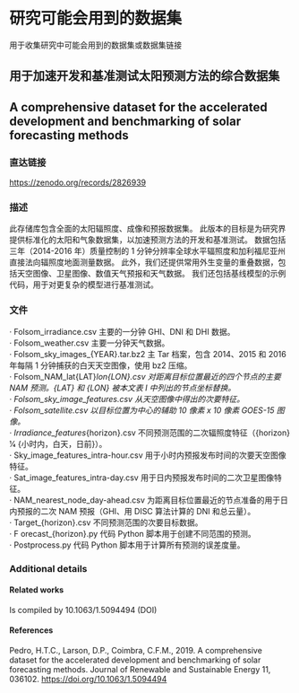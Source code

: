 # 研究可能会用到的数据集
用于收集研究中可能会用到的数据集或数据集链接

## 用于加速开发和基准测试太阳预测方法的综合数据集
## A comprehensive dataset for the accelerated development and benchmarking of solar forecasting methods
### 直达链接
https://zenodo.org/records/2826939
### 描述
此存储库包含全面的太阳辐照度、成像和预报数据集。 
此版本的目标是为研究界提供标准化的太阳和气象数据集，以加速预测方法的开发和基准测试。 
数据包括三年（2014-2016 年）质量控制的 1 分钟分辨率全球水平辐照度和加利福尼亚州直接法向辐照度地面测量数据。 
此外，我们还提供常用外生变量的重叠数据，包括天空图像、卫星图像、数值天气预报和天气数据。 
我们还包括基线模型的示例代码，用于对更复杂的模型进行基准测试。
### 文件 
  · Folsom_irradiance.csv                           主要的一分钟 GHI、DNI 和 DHI 数据。  
  · Folsom_weather.csv                              主要一分钟天气数据。  
  · Folsom_sky_images_{YEAR}.tar.bz2    主 Tar 档案，包含 2014、2015 和 2016 年每隔 1 分钟捕获的白天天空图像，使用 bz2 压缩。  
  · Folsom_NAM_lat{LAT}_lon{LON}.csv   对距离目标位置最近的四个节点的主要 NAM 预测。{LAT} 和 {LON} 被本文表 I 中列出的节点坐标替换。   
  · Folsom_sky_image_features.csv          从天空图像中得出的次要特征。  
  · Folsom_satellite.csv                              以目标位置为中心的辅助 10 像素 x 10 像素 GOES-15 图像。   
  · Irradiance_features_{horizo​​n}.csv          不同预测范围的二次辐照度特征（{horizo​​n} 1⁄4 {小时内，白天，日前}）。   
  · Sky_image_features_intra-hour.csv       用于小时内预报发布时间的次要天空图像特征。   
  · Sat_image_features_intra-day.csv         用于日内预报发布时间的二次卫星图像特征。   
  · NAM_nearest_node_day-ahead.csv     为距离目标位置最近的节点准备的用于日内预报的二次 NAM 预报（GHI、用 DISC 算法计算的 DNI 和总云量）。  
  · Target_{horizo​​n}.csv                              不同预测范围的次要目标数据。  
  · F orecast_{horizo​​n}.py                           代码 Python 脚本用于创建不同范围的预测。   
  · Postprocess.py                                      代码 Python 脚本用于计算所有预测的误差度量。  
### Additional details
#### Related works
Is compiled by 10.1063/1.5094494  (DOI)
#### References
Pedro, H.T.C., Larson, D.P., Coimbra, C.F.M., 2019. A comprehensive dataset for the accelerated development and benchmarking of solar forecasting methods. Journal of Renewable and Sustainable Energy 11, 036102. https://doi.org/10.1063/1.5094494
